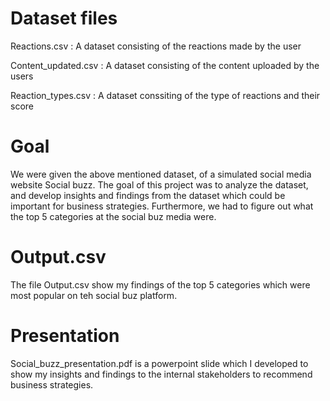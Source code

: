 # Dataset files

Reactions.csv  :  A dataset consisting of the reactions made by the user

Content_updated.csv  :  A dataset consisting of the content uploaded by the users

Reaction_types.csv  :  A dataset conssiting of the type of reactions and their score

# Goal
We were given the above mentioned dataset, of a simulated social media website Social buzz.
The goal of this project was to analyze the dataset, and develop insights and findings from the dataset which could be important for business strategies. Furthermore, we had to figure out what the top 5 categories at the social buz media were.

# Output.csv
The file Output.csv show my findings of the top 5 categories which were most popular on teh social buz platform.

# Presentation
Social_buzz_presentation.pdf is a powerpoint slide which I developed to show my insights and findings to the internal stakeholders to recommend business strategies. 
